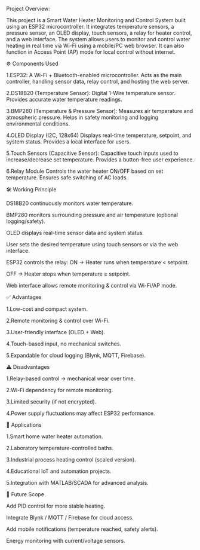 Project Overview:

This project is a Smart Water Heater Monitoring and Control System built using an ESP32 microcontroller. It integrates temperature sensors, a pressure sensor, an OLED display, touch sensors, a relay for heater control, and a web interface. The system allows users to monitor and control water heating in real time via Wi-Fi using a mobile/PC web browser. It can also function in Access Point (AP) mode for local control without internet.

⚙️ Components Used

1.ESP32:
A Wi-Fi + Bluetooth-enabled microcontroller.
Acts as the main controller, handling sensor data, relay control, and hosting the web server.

2.DS18B20 (Temperature Sensor):
Digital 1-Wire temperature sensor.
Provides accurate water temperature readings.

3.BMP280 (Temperature & Pressure Sensor):
Measures air temperature and atmospheric pressure.
Helps in safety monitoring and logging environmental conditions.

4.OLED Display (I2C, 128x64)
Displays real-time temperature, setpoint, and system status.
Provides a local interface for users.

5.Touch Sensors (Capacitive Sensor):
Capacitive touch inputs used to increase/decrease set temperature.
Provides a button-free user experience.

6.Relay Module
Controls the water heater ON/OFF based on set temperature.
Ensures safe switching of AC loads.




🛠️ Working Principle

DS18B20 continuously monitors water temperature.

BMP280 monitors surrounding pressure and air temperature (optional logging/safety).

OLED displays real-time sensor data and system status.

User sets the desired temperature using touch sensors or via the web interface.

ESP32 controls the relay:
ON → Heater runs when temperature < setpoint.

OFF → Heater stops when temperature ≥ setpoint.

Web interface allows remote monitoring & control via Wi-Fi/AP mode.




✅ Advantages

1.Low-cost and compact system.

2.Remote monitoring & control over Wi-Fi.

3.User-friendly interface (OLED + Web).

4.Touch-based input, no mechanical switches.

5.Expandable for cloud logging (Blynk, MQTT, Firebase).





⚠️ Disadvantages

1.Relay-based control → mechanical wear over time.

2.Wi-Fi dependency for remote monitoring.

3.Limited security (if not encrypted).

4.Power supply fluctuations may affect ESP32 performance.





📌 Applications

1.Smart home water heater automation.

2.Laboratory temperature-controlled baths.

3.Industrial process heating control (scaled version).

4.Educational IoT and automation projects.

5.Integration with MATLAB/SCADA for advanced analysis.





📂 Future Scope

Add PID control for more stable heating.

Integrate Blynk / MQTT / Firebase for cloud access.

Add mobile notifications (temperature reached, safety alerts).

Energy monitoring with current/voltage sensors.



